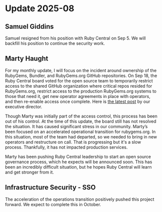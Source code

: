 # Update 2025-08

## Samuel Giddins

Samuel resigned from his position with Ruby Central on Sep 5.  We will backfill his position to continue the security work.

## Marty Haught

For my monthly update, I will focus on the incident around ownership of the RubyGems, Bundler, and RubyGems.org GitHub repositories.  On Sep 18, the Ruby Central board voted for the open source team to temporarily restrict access to the shared GitHub organization where critical repos resided for RubyGems.org, restrict access to the production RubyGems.org systems to those that need it, get new operator agreements in place with operators, and then re-enable access once complete.  Here is [the latest post](https://rubycentral.org/news/our-stewardship-where-we-are-whats-changing-and-how-well-engage/) by our executive director.

Though Marty was initially part of the access control, this process has been out of his control. At the time of this update, the board still has not resolved the situation.  It has caused significant stress in our community.  Marty’s been focused on an accelerated operational transition for rubygems.org.  In this situation, most of the team had departed, so we needed to bring in new operators and restructure on call.  That is progressing but it's a slow process.  Thankfully, it has not impacted production services.  

Marty has been pushing Ruby Central leadership to start an open source governance process, which he expects will be announced soon.  This has been an incredibly difficult situation, but he hopes Ruby Central will learn and get stronger from it.


## Infrastructure Security - SSO

The acceleration of the operations transition positively pushed this project forward.  We expect to complete this in October.